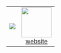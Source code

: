 <div>
  <table>
    <tr> 
      <td align="center">
        <img src="https://spotify-github-profile.kittinanx.com/api/view?uid=2234taxp7ayxbsvwbzaxzbmnq&cover_image=true&theme=novatorem&show_offline=true&background_color=121212&interchange=false&bar_color=53b14f&bar_color_cover=false" />  
      </td>
      <td align="center">
        <a href="https://x.com/kojimawhore"><img src="https://github.com/xyz2094/vittordallacqua/blob/main/mikuuu.gif" width=80 /></a>
        <br>
        <a href="https://xyz2094.github.io/">website</a>
       </td>
    </tr>
  </table>
</div>

